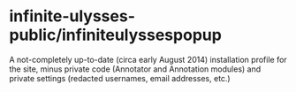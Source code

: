infinite-ulysses-public/infiniteulyssespopup
=======================

A not-completely up-to-date (circa early August 2014) installation profile for the site, minus private code (Annotator and Annotation modules) and private settings (redacted usernames, email addresses, etc.)